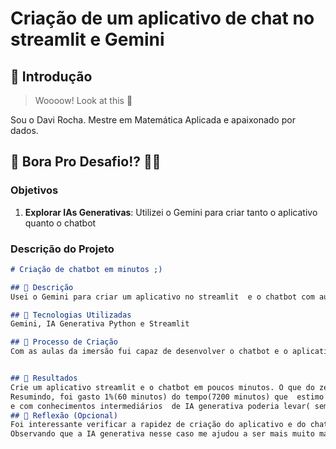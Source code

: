 # Criação de um aplicativo de chat no streamlit e Gemini

## 🚀 Introdução

> Woooow! Look at this 👀

Sou o Davi Rocha. Mestre em Matemática Aplicada e apaixonado por dados.

## 🎯 Bora Pro Desafio!? 💪🤓

### Objetivos

1. **Explorar IAs Generativas**: Utilizei o Gemini para criar tanto o aplicativo quanto o chatbot


### Descrição do Projeto

```markdown
# Criação de chatbot em minutos ;)

## 📒 Descrição
Usei o Gemini para criar um aplicativo no streamlit  e o chatbot com auxilio do gemini

## 🤖 Tecnologias Utilizadas
Gemini, IA Generativa Python e Streamlit

## 🧐 Processo de Criação
Com as aulas da imersão fui capaz de desenvolver o chatbot e o aplicativo


## 🚀 Resultados
Crie um aplicativo streamlit e o chatbot em poucos minutos. O que do zero poderia demorar beem mais...
Resumindo, foi gasto 1%(60 minutos) do tempo(7200 minutos) que  estimo que levaria para um programador com conhecimento em Python
e com conhecimentos intermediários  de IA generativa poderia levar( sem usar APIS prontas como eu usei)
## 💭 Reflexão (Opcional)
Foi interessante verificar a rapidez de criação do aplicativo e do chat. Se fosse em uma empresa a economia de tempo seria tremenda.
Observando que a IA generativa nesse caso me ajudou a ser mais muito mais efetivo e eficiente!!
